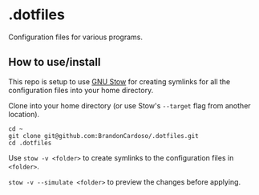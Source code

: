# .dotfiles
Configuration files for various programs.

## How to use/install
This repo is setup to use [GNU Stow](https://www.gnu.org/software/stow/) for creating symlinks for all the configuration files into your home directory. 

Clone into your home directory (or use Stow's `--target` flag from another location).
```
cd ~
git clone git@github.com:BrandonCardoso/.dotfiles.git
cd .dotfiles
```

Use `stow -v <folder>` to create symlinks to the configuration files in `<folder>`.

`stow -v --simulate <folder>` to preview the changes before applying.
